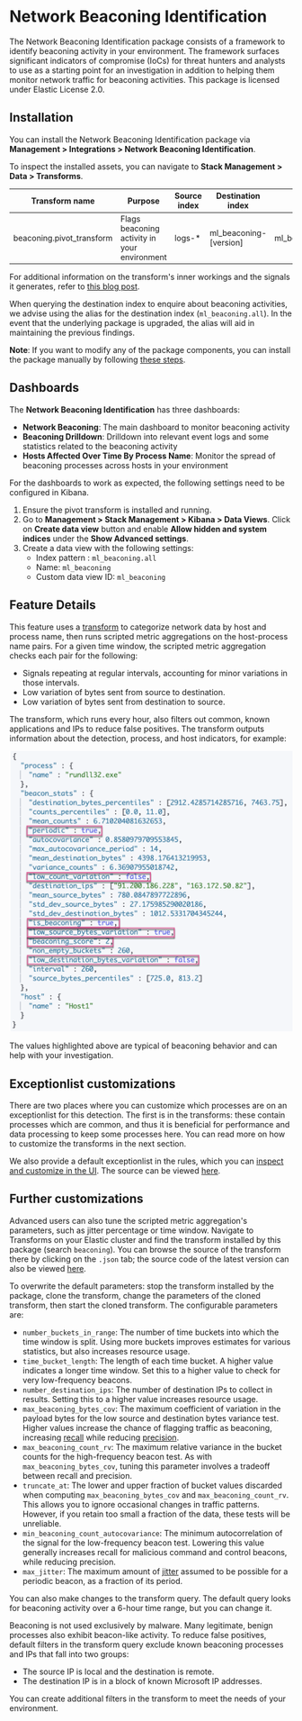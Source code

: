 # Network Beaconing Identification

The Network Beaconing Identification package consists of a framework to identify beaconing activity in your environment. The framework surfaces significant indicators of compromise (IoCs) for threat hunters and analysts to use as a starting point for an investigation in addition to helping them monitor network traffic for beaconing activities. 
This package is licensed under Elastic License 2.0. 

## Installation

You can install the Network Beaconing Identification package via **Management > Integrations > Network Beaconing Identification**.

To inspect the installed assets, you can navigate to **Stack Management > Data > Transforms**.

| Transform name            | Purpose| 	Source index  | Destination index       | Alias |
|---------------------------|--------|----------------|-------------------------|------------|
| beaconing.pivot_transform |	Flags beaconing activity in your environment| 	logs-*        | 	ml_beaconing-[version] | ml_beaconing.all |

For additional information on the transform's inner workings and the signals it generates, refer to [this blog post](https://www.elastic.co/security-labs/identifying-beaconing-malware-using-elastic).

When querying the destination index to enquire about beaconing activities, we advise using the alias for the destination index (`ml_beaconing.all`). In the event that the underlying package is upgraded, the alias will aid in maintaining the previous findings.

**Note**: If you want to modify any of the package components, you can install the package manually by following [these steps](https://github.com/elastic/detection-rules/blob/main/docs/experimental-machine-learning/beaconing.md).

## Dashboards

The **Network Beaconing Identification** has three dashboards: 
* **Network Beaconing**: The main dashboard to monitor beaconing activity
* **Beaconing Drilldown**: Drilldown into relevant event logs and some statistics related to the beaconing activity
* **Hosts Affected Over Time By Process Name**: Monitor the spread of beaconing processes across hosts in your environment

For the dashboards to work as expected, the following settings need to be configured in Kibana. 
1. Ensure the pivot transform is installed and running.
2. Go to **Management > Stack Management > Kibana > Data Views**. Click on **Create data view** button and enable **Allow hidden and system indices** under the **Show Advanced settings**.
3. Create a data view with the following settings:
    - Index pattern : `ml_beaconing.all`
    - Name: `ml_beaconing`
    - Custom data view ID: `ml_beaconing`

## Feature Details

This feature uses a [transform](https://www.elastic.co/guide/en/elasticsearch/reference/8.11/transforms.html) to categorize network data by host and process name, then runs scripted metric aggregations on the host-process name pairs. For a given time window, the scripted metric aggregation checks each pair for the following:

* Signals repeating at regular intervals, accounting for minor variations in those intervals.
* Low variation of bytes sent from source to destination.
* Low variation of bytes sent from destination to source.

The transform, which runs every hour, also filters out common, known applications and IPs to reduce false positives. The transform outputs information about the detection, process, and host indicators, for example:

   ![screenshot](../img/beaconing-detection-1.png)

The values highlighted above are typical of beaconing behavior and can help with your investigation.

## Exceptionlist customizations

There are two places where you can customize which processes are on an exceptionlist for this detection. The first is in the transforms: these contain processes which are common, and thus it is beneficial for performance and data processing to keep some processes here. You can read more on how to customize the transforms in the next section.

We also provide a default exceptionlist in the rules, which you can [inspect and customize in the UI](https://www.elastic.co/guide/en/security/current/detections-ui-exceptions.html). The source can be viewed [here](https://github.com/elastic/detection-rules/tree/main/rules/integrations/beaconing).

## Further customizations

Advanced users can also tune the scripted metric aggregation's parameters, such as jitter percentage or time window. Navigate to Transforms on your Elastic cluster and find the transform installed by this package (search `beaconing`). You can browse the source of the transform there by clicking on the `.json` tab; the source code of the latest version can also be viewed [here](https://github.com/elastic/integrations/blob/main/packages/beaconing/elasticsearch/transform/pivot_transform/transform.yml#L364).

To overwrite the default parameters: stop the transform installed by the package, clone the transform, change the parameters of the cloned transform, then start the cloned transform. The configurable parameters are:

* `number_buckets_in_range`: The number of time buckets into which the time window is split. Using more buckets improves estimates for various statistics, but also increases resource usage.
* `time_bucket_length`: The length of each time bucket. A higher value indicates a longer time window. Set this to a higher value to check for very low-frequency beacons.
* `number_destination_ips`: The number of destination IPs to collect in results. Setting this to a higher value increases resource usage.
* `max_beaconing_bytes_cov`: The maximum coefficient of variation in the payload bytes for the low source and destination bytes variance test. Higher values increase the chance of flagging traffic as beaconing, increasing [recall](https://en.wikipedia.org/wiki/Precision_and_recall) while reducing [precision](https://en.wikipedia.org/wiki/Precision_and_recall).
* `max_beaconing_count_rv`: The maximum relative variance in the bucket counts for the high-frequency beacon test. As with `max_beaconing_bytes_cov`, tuning this parameter involves a tradeoff between recall and precision.
* `truncate_at`: The lower and upper fraction of bucket values discarded when computing `max_beaconing_bytes_cov` and `max_beaconing_count_rv`. This allows you to ignore occasional changes in traffic patterns. However, if you retain too small a fraction of the data, these tests will be unreliable.
* `min_beaconing_count_autocovariance`: The minimum autocorrelation of the signal for the low-frequency beacon test. Lowering this value generally increases recall for malicious command and control beacons, while reducing precision.
* `max_jitter`: The maximum amount of [jitter](https://en.wikipedia.org/wiki/Jitter) assumed to be possible for a periodic beacon, as a fraction of its period.

You can also make changes to the transform query. The default query looks for beaconing activity over a 6-hour time range, but you can change it.

Beaconing is not used exclusively by malware. Many legitimate, benign processes also exhibit beacon-like activity. To reduce false positives, default filters in the transform query exclude known beaconing processes and IPs that fall into two groups:

* The source IP is local and the destination is remote.
* The destination IP is in a block of known Microsoft IP addresses.

You can create additional filters in the transform to meet the needs of your environment.